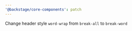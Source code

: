 ```yaml
---
'@backstage/core-components': patch
---
```


Change header style `word-wrap` from `break-all` to `break-word`

